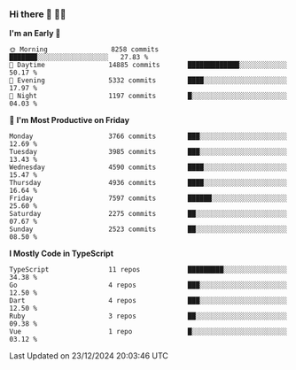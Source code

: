 ### Hi there 👋 🧑‍💻



<!--START_SECTION:waka-->
**I'm an Early 🐤** 

```text
🌞 Morning                8258 commits        ███████░░░░░░░░░░░░░░░░░░   27.83 % 
🌆 Daytime                14885 commits       █████████████░░░░░░░░░░░░   50.17 % 
🌃 Evening                5332 commits        ████░░░░░░░░░░░░░░░░░░░░░   17.97 % 
🌙 Night                  1197 commits        █░░░░░░░░░░░░░░░░░░░░░░░░   04.03 % 
```
📅 **I'm Most Productive on Friday** 

```text
Monday                   3766 commits        ███░░░░░░░░░░░░░░░░░░░░░░   12.69 % 
Tuesday                  3985 commits        ███░░░░░░░░░░░░░░░░░░░░░░   13.43 % 
Wednesday                4590 commits        ████░░░░░░░░░░░░░░░░░░░░░   15.47 % 
Thursday                 4936 commits        ████░░░░░░░░░░░░░░░░░░░░░   16.64 % 
Friday                   7597 commits        ██████░░░░░░░░░░░░░░░░░░░   25.60 % 
Saturday                 2275 commits        ██░░░░░░░░░░░░░░░░░░░░░░░   07.67 % 
Sunday                   2523 commits        ██░░░░░░░░░░░░░░░░░░░░░░░   08.50 % 
```


**I Mostly Code in TypeScript** 

```text
TypeScript               11 repos            █████████░░░░░░░░░░░░░░░░   34.38 % 
Go                       4 repos             ███░░░░░░░░░░░░░░░░░░░░░░   12.50 % 
Dart                     4 repos             ███░░░░░░░░░░░░░░░░░░░░░░   12.50 % 
Ruby                     3 repos             ██░░░░░░░░░░░░░░░░░░░░░░░   09.38 % 
Vue                      1 repo              █░░░░░░░░░░░░░░░░░░░░░░░░   03.12 % 
```




 Last Updated on 23/12/2024 20:03:46 UTC
<!--END_SECTION:waka-->


